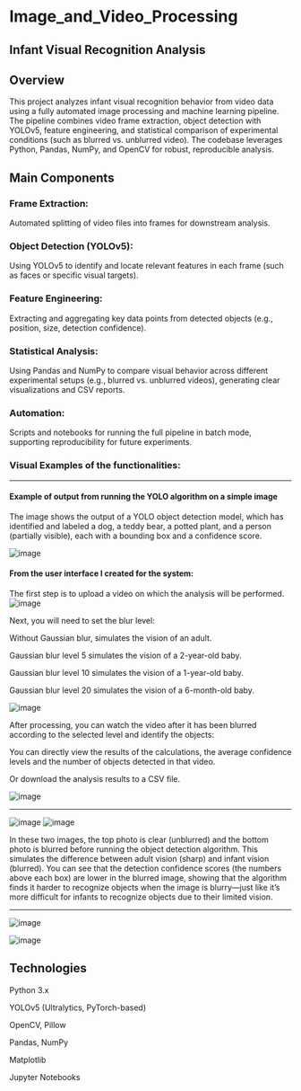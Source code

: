 # Image_and_Video_Processing

## Infant Visual Recognition Analysis


## Overview
This project analyzes infant visual recognition behavior from video data using a fully automated image processing and machine learning pipeline.
The pipeline combines video frame extraction, object detection with YOLOv5, feature engineering, and statistical comparison of experimental conditions (such as blurred vs. unblurred video). The codebase leverages Python, Pandas, NumPy, and OpenCV for robust, reproducible analysis.


## Main Components

### Frame Extraction:
Automated splitting of video files into frames for downstream analysis.

### Object Detection (YOLOv5):
Using YOLOv5 to identify and locate relevant features in each frame (such as faces or specific visual targets).

### Feature Engineering:
Extracting and aggregating key data points from detected objects (e.g., position, size, detection confidence).

### Statistical Analysis:
Using Pandas and NumPy to compare visual behavior across different experimental setups (e.g., blurred vs. unblurred videos), generating clear visualizations and CSV reports.

### Automation:
Scripts and notebooks for running the full pipeline in batch mode, supporting reproducibility for future experiments.


### Visual Examples of the functionalities:
---

#### Example of output from running the YOLO algorithm on a simple image

The image shows the output of a YOLO object detection model, which has identified and labeled a dog, a teddy bear, a potted plant, and a person (partially visible), each with a bounding box and a confidence score.

![image](https://github.com/user-attachments/assets/7bcb3088-160c-4081-bc9f-7b3b4e012a06)



#### From the user interface I created for the system:
The first step is to upload a video on which the analysis will be performed.
![image](https://github.com/user-attachments/assets/63d82cfd-00a6-44b6-8d56-e413624d590f)

Next, you will need to set the blur level:

Without Gaussian blur, simulates the vision of an adult.

Gaussian blur level 5 simulates the vision of a 2-year-old baby.

Gaussian blur level 10 simulates the vision of a 1-year-old baby.

Gaussian blur level 20 simulates the vision of a 6-month-old baby.

![image](https://github.com/user-attachments/assets/b0f1cb4c-a8e6-439d-9ab0-7348bdecf8a4)

After processing, you can watch the video after it has been blurred according to the selected level and identify the objects:

You can directly view the results of the calculations, the average confidence levels and the number of objects detected in that video.

Or download the analysis results to a CSV file.

![image](https://github.com/user-attachments/assets/98dda894-ebb7-4d50-aa0a-39ba18c38795)

----

![image](https://github.com/user-attachments/assets/7f9d9ada-3135-4530-a81e-5a92d74a4e8a)
![image](https://github.com/user-attachments/assets/a5bfd3aa-389e-4651-ba29-02ae2bd48ab9)

In these two images, the top photo is clear (unblurred) and the bottom photo is blurred before running the object detection algorithm.
This simulates the difference between adult vision (sharp) and infant vision (blurred).
You can see that the detection confidence scores (the numbers above each box) are lower in the blurred image, showing that the algorithm finds it harder to recognize objects when the image is blurry—just like it’s more difficult for infants to recognize objects due to their limited vision.

----

![image](https://github.com/user-attachments/assets/9cd6e5e3-b0c6-45ef-9292-612c4b134261)

![image](https://github.com/user-attachments/assets/31e0645d-a03f-4961-be7e-f448ac0de56f)


## Technologies
Python 3.x

YOLOv5 (Ultralytics, PyTorch-based)

OpenCV, Pillow

Pandas, NumPy

Matplotlib

Jupyter Notebooks

